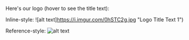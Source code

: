 Here's our logo (hover to see the title text):

Inline-style: 
![alt text]https://i.imgur.com/0hSTC2g.jpg "Logo Title Text 1")

Reference-style: 
![alt text][logo]

[logo]: https://i.imgur.com/0hSTC2g.jpg